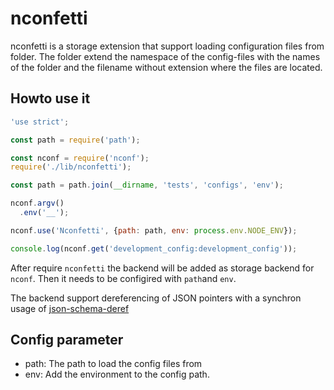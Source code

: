 # nconfetti

nconfetti is a storage extension that support loading configuration files
from folder. The folder extend the namespace of the config-files with the
names of the folder and the filename without extension where the files are
located.

## Howto use it

```javascript
'use strict';

const path = require('path');

const nconf = require('nconf');
require('./lib/nconfetti');

const path = path.join(__dirname, 'tests', 'configs', 'env');

nconf.argv()
  .env('__');

nconf.use('Nconfetti', {path: path, env: process.env.NODE_ENV});

console.log(nconf.get('development_config:development_config'));


```

After require `nconfetti` the backend will be added as storage backend
for `nconf`. Then it needs to be configired with `path`and `env`.

The backend support dereferencing of JSON pointers with a synchron usage
of [json-schema-deref](https://www.npmjs.com/package/json-schema-deref)

## Config parameter

- path: The path to load the config files from
- env: Add the environment to the config path.
